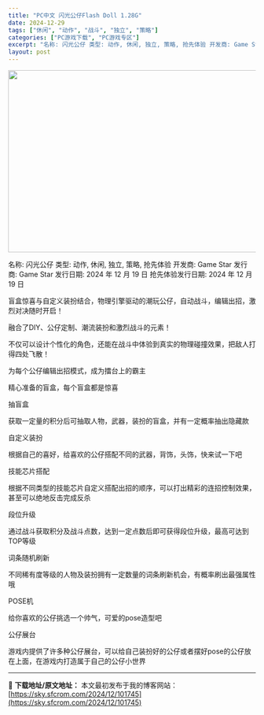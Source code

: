 ```yaml
---
title: "PC中文 闪光公仔Flash Doll 1.28G"
date: 2024-12-29
tags: ["休闲", "动作", "战斗", "独立", "策略"]
categories: ["PC游戏下载", "PC游戏专区"]
excerpt: "名称: 闪光公仔 类型: 动作, 休闲, 独立, 策略, 抢先体验 开发商: Game Star 发行商: Game Star 发行日期: 2024 年 12 月 19 日 抢先体验发行日期: 2024 年 12 月 19 日 盲盒惊喜与自定义装扮结合，物理引擎驱动的潮玩公仔，自动战斗，编辑出招，激&hellip;"
layout: post
---
```


<img class="aligncenter size-full wp-image-101746" src="https://sky.sfcrom.com/wp-content/uploads/2024/12/2024122902061641.webp" alt="" width="660" height="370" />

名称: 闪光公仔
类型: 动作, 休闲, 独立, 策略, 抢先体验
开发商: Game Star
发行商: Game Star
发行日期: 2024 年 12 月 19 日
抢先体验发行日期: 2024 年 12 月 19 日

盲盒惊喜与自定义装扮结合，物理引擎驱动的潮玩公仔，自动战斗，编辑出招，激烈对决随时开启！

融合了DIY、公仔定制、潮流装扮和激烈战斗的元素！

不仅可以设计个性化的角色，还能在战斗中体验到真实的物理碰撞效果，把敌人打得四处飞散！

为每个公仔编辑出招模式，成为擂台上的霸主

精心准备的盲盒，每个盲盒都是惊喜

抽盲盒

获取一定量的积分后可抽取人物，武器，装扮的盲盒，并有一定概率抽出隐藏款

自定义装扮

根据自己的喜好，给喜欢的公仔搭配不同的武器，背饰，头饰，快来试一下吧

技能芯片搭配

根据不同类型的技能芯片自定义搭配出招的顺序，可以打出精彩的连招控制效果，甚至可以绝地反击完成反杀

段位升级

通过战斗获取积分及战斗点数，达到一定点数后即可获得段位升级，最高可达到TOP等级

词条随机刷新

不同稀有度等级的人物及装扮拥有一定数量的词条刷新机会，有概率刷出最强属性哦

POSE机

给你喜欢的公仔挑选一个帅气，可爱的pose造型吧

公仔展台

游戏内提供了许多种公仔展台，可以给自己装扮好的公仔或者摆好pose的公仔放在上面，在游戏内打造属于自己的公仔小世界

---
📖 **下载地址/原文地址：** 本文最初发布于我的博客网站：[https://sky.sfcrom.com/2024/12/101745](https://sky.sfcrom.com/2024/12/101745)
